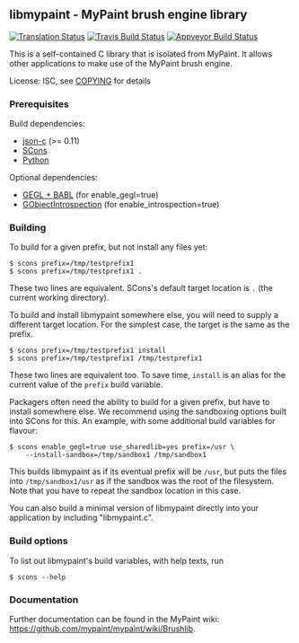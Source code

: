 ## libmypaint - MyPaint brush engine library

[![Translation Status](https://hosted.weblate.org/widgets/mypaint/libmypaint/svg-badge.svg)](https://hosted.weblate.org/engage/mypaint/?utm_source=widget)
[![Travis Build Status](https://travis-ci.org/mypaint/libmypaint.png?branch=master)](https://travis-ci.org/mypaint/libmypaint)
[![Appveyor Build Status](https://ci.appveyor.com/api/projects/status/vc6ejt4nba5ctd6r)](https://ci.appveyor.com/project/jonnor/libmypaint)

This is a self-contained C library that is isolated from MyPaint.
It allows other applications to make use of the MyPaint brush engine.

License: ISC, see [COPYING](./COPYING) for details

### Prerequisites

Build dependencies:

* [json-c](https://github.com/json-c/json-c/wiki) (>= 0.11)
* [SCons](http://scons.org/)
* [Python](http://python.org/)

Optional dependencies:

* [GEGL + BABL](http://gegl.org/) (for enable_gegl=true)
* [GObjectIntrospection](https://live.gnome.org/GObjectIntrospection) (for enable_introspection=true)

### Building

To build for a given prefix, but not install any files yet:

    $ scons prefix=/tmp/testprefix1
    $ scons prefix=/tmp/testprefix1 .

These two lines are equivalent.
SCons's default target location is `.` (the current working directory).

To build and install libmypaint somewhere else,
you will need to supply a different target location.
For the simplest case, the target is the same as the prefix.

    $ scons prefix=/tmp/testprefix1 install
    $ scons prefix=/tmp/testprefix1 /tmp/testprefix1

These two lines are equivalent too. To save time,
`install` is an alias for the current value of the `prefix` build variable.

Packagers often need the ability to build for a given prefix,
but have to install somewhere else.
We recommend using the sandboxing options built into SCons for this.
An example, with some additional build variables for flavour:

    $ scons enable_gegl=true use_sharedlib=yes prefix=/usr \
        --install-sandbox=/tmp/sandbox1 /tmp/sandbox1

This builds libmypaint as if its eventual prefix will be `/usr`,
but puts the files into `/tmp/sandbox1/usr`
as if the sandbox was the root of the filesystem.
Note that you have to repeat the sandbox location in this case.

You can also build a minimal version of libmypaint
directly into your application by including "libmypaint.c".

### Build options

To list out libmypaint's build variables, with help texts, run

    $ scons --help

### Documentation

Further documentation can be found in the MyPaint wiki:
<https://github.com/mypaint/mypaint/wiki/Brushlib>.